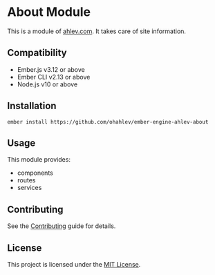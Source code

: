 About Module
==============================================================================

This is a module of [ahlev.com](https://ahlev.com). It takes care of site information.


Compatibility
------------------------------------------------------------------------------

* Ember.js v3.12 or above
* Ember CLI v2.13 or above
* Node.js v10 or above


Installation
------------------------------------------------------------------------------

```
ember install https://github.com/ohahlev/ember-engine-ahlev-about
```


Usage
------------------------------------------------------------------------------

This module provides:
* components
* routes
* services


Contributing
------------------------------------------------------------------------------

See the [Contributing](CONTRIBUTING.md) guide for details.


License
------------------------------------------------------------------------------

This project is licensed under the [MIT License](LICENSE.md).
